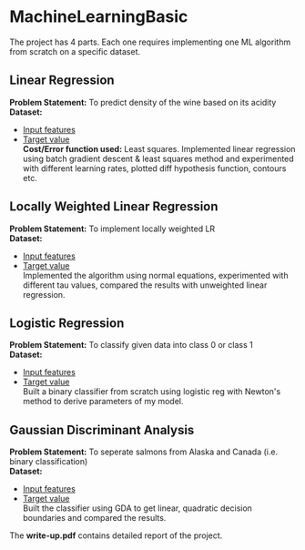 # MachineLearningBasic

The project has 4 parts. Each one requires implementing one ML algorithm from scratch on a specific dataset.

## Linear Regression
**Problem Statement:** To predict density of the wine based on its acidity  <br />
**Dataset:** 
* [Input features](https://drive.google.com/open?id=1kgG9ThiUU7lJAAJPsiQbu4wS9szgWiKA) 
* [Target value](https://drive.google.com/open?id=1VSjj9Uz0BrJTLIWF8pgq3ywzX6JOsONu) <br />
**Cost/Error function used:** Least squares. Implemented linear regression using batch gradient descent & least squares method and experimented with different learning rates, plotted diff hypothesis function, contours etc.

## Locally Weighted Linear Regression
**Problem Statement:** To implement locally weighted LR  <br />
**Dataset:** 
* [Input features](https://drive.google.com/open?id=15Al491iBXOiKV9I8qhi5xKpmoIP2kb0E)
* [Target value](https://drive.google.com/open?id=1j7eaCuMemDOmWNdPWD-o7Ak89fuQlUt3)<br />
Implemented the algorithm using normal equations, experimented with different tau values, compared the results with unweighted linear regression.

## Logistic Regression
**Problem Statement:** To classify given data into class 0 or class 1  <br />
**Dataset:** 
* [Input features](https://drive.google.com/open?id=124zwYgyBn7KXc7bgyaVbMoBwG7rEXDbO)
* [Target value](https://drive.google.com/open?id=1V1_BR9mq-IQ4TacXWZCEd_B-DxQIJ0-M) <br />
Built a binary classifier from scratch using logistic reg with Newton's method to derive parameters of my model. 

## Gaussian Discriminant Analysis
**Problem Statement:** To seperate salmons from Alaska and Canada (i.e. binary classification)  <br />
**Dataset:** 
* [Input features](https://drive.google.com/open?id=1tZSIYOER-IcSQZjaTgsEETi-ElHqUuE5)
* [Target value](https://drive.google.com/open?id=1sW0x6IT_UbwRMbxkx3jRZEL1gW1xfMGu) <br />
Built the classifier using GDA to get linear, quadratic decision boundaries and compared the results.

The **write-up.pdf** contains detailed report of the project.
